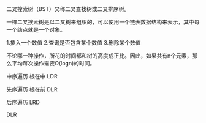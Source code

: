 二叉搜索树（BST）又称二叉查找树或二叉排序树。

一棵二叉搜索树是以二叉树来组织的，可以使用一个链表数据结构来表示，其中每一个结点就是一个对象。

1.插入一个数值
2.查询是否包含某个数值 
3.删除某个数值

不论哪一种操作，所花的时间都和树的高度成正比。因此，如果共有n个元素，那么平均每次操作需要O(logn)的时间。

中序遍历 
  根在中   LDR

先序遍历 
  根在前    DLR

后序遍历    LRD

DLR   